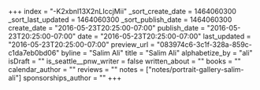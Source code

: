 +++
index = "-K2xbnl13X2nLIccjMii"
_sort_create_date = 1464060300
_sort_last_updated = 1464060300
_sort_publish_date = 1464060300
create_date = "2016-05-23T20:25:00-07:00"
publish_date = "2016-05-23T20:25:00-07:00"
date = "2016-05-23T20:25:00-07:00"
last_updated = "2016-05-23T20:25:00-07:00"
preview_url = "083974c6-3c1f-328a-859c-c1da7eb0bd06"
byline = "Salim Ali"
title = "Salim Ali"
alphabetize_by = "ali"
isDraft = ""
is_seattle__pnw_writer = false
written_about = ""
books = ""
calendar_author = ""
reviews = ""
notes = ["notes/portrait-gallery-salim-ali"]
sponsorships_author = ""
+++
